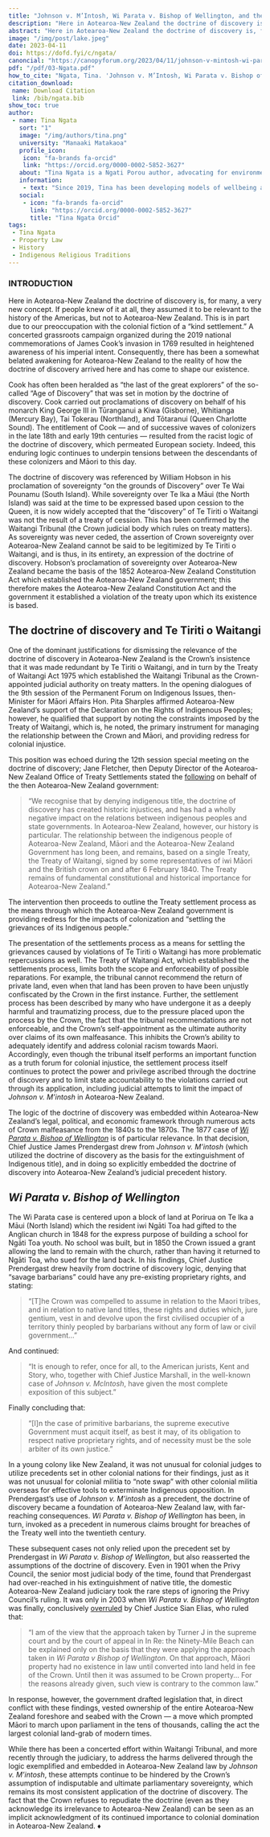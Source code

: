 ```yaml
---
title: "Johnson v. M’Intosh, Wi Parata v. Bishop of Wellington, and the Legacy of the Doctrine of Discovery in Aotearoa-New Zealand"
description: "Here in Aotearoa-New Zealand the doctrine of discovery is, for many, a very new concept. If people knew of it at all, they assumed it to be relevant to the history of the Americas, but not to Aotearoa-New Zealand. This is in part due to our preoccupation with the colonial fiction of a “kind settlement.”"
abstract: "Here in Aotearoa-New Zealand the doctrine of discovery is, for many, a very new concept. If people knew of it at all, they assumed it to be relevant to the history of the Americas, but not to Aotearoa-New Zealand. This is in part due to our preoccupation with the colonial fiction of a “kind settlement.” A concerted grassroots campaign organized during the 2019 national commemorations of James Cook’s invasion in 1769 resulted in heightened awareness of his imperial intent. Consequently, there has been a somewhat belated awakening for Aotearoa-New Zealand to the reality of how the doctrine of discovery arrived here and has come to shape our existence."
image: "/img/post/lake.jpeg"
date: 2023-04-11
doi: https://dofd.fyi/c/ngata/
canoncial: "https://canopyforum.org/2023/04/11/johnson-v-mintosh-wi-parata-v-bishop-of-wellington-and-the-legacy-of-the-doctrine-of-discovery-in-aotearoa-new-zealand/"
pdf: "/pdf/03-Ngata.pdf"
how_to_cite: "Ngata, Tina. 'Johnson v. M’Intosh, Wi Parata v. Bishop of Wellington, and the Legacy of the Doctrine of Discovery in Aotearoa-New Zealand.' (2023)."
citation_download: 
 name: Download Citation
 link: /bib/ngata.bib
show_toc: true
author: 
 - name: Tina Ngata
   sort: "1"
   image: "/img/authors/tina.png"
   university: "Manaaki Matakaoa"
   profile_icon: 
    icon: "fa-brands fa-orcid"
    link: "https://orcid.org/0000-0002-5852-3627"
   about: "Tina Ngata is a Ngati Porou author, advocating for environmental, Indigenous, and human rights. Her background is in holistic approaches to public health, including oranga taiao (environmental wellbeing) and oranga whanau (collective wellbeing)."
   information: 
    - text: "Since 2019, Tina has been developing models of wellbeing and protection, founding the award-winning Manaaki Matakaoa program that uses community-centered, flaxroots oranga services to build a community-based health infrastructure."
   social:
    - icon: "fa-brands fa-orcid"
      link: "https://orcid.org/0000-0002-5852-3627"
      title: "Tina Ngata Orcid"
tags: 
 - Tina Ngata
 - Property Law
 - History
 - Indigenous Religious Traditions
---
```


### INTRODUCTION

Here in Aotearoa-New Zealand the doctrine of discovery is, for many, a very new concept. If people knew of it at all, they assumed it to be relevant to the history of the Americas, but not to Aotearoa-New Zealand. This is in part due to our preoccupation with the colonial fiction of a “kind settlement.” A concerted grassroots campaign organized during the 2019 national commemorations of James Cook’s invasion in 1769 resulted in heightened awareness of his imperial intent. Consequently, there has been a somewhat belated awakening for Aotearoa-New Zealand to the reality of how the doctrine of discovery arrived here and has come to shape our existence.

Cook has often been heralded as “the last of the great explorers” of the so-called “Age of Discovery” that was set in motion by the doctrine of discovery. Cook carried out proclamations of discovery on behalf of his monarch King George III in Tūranganui a Kiwa (Gisborne), Whitianga (Mercury Bay), Tai Tokerau (Northland), and Tōtaranui (Queen Charlotte Sound). The entitlement of Cook — and of successive waves of colonizers in the late 18th and early 19th centuries — resulted from the racist logic of the doctrine of discovery, which permeated European society. Indeed, this enduring logic continues to underpin tensions between the descendants of these colonizers and Māori to this day.

The doctrine of discovery was referenced by William Hobson in his proclamation of sovereignty “on the grounds of Discovery” over Te Wai Pounamu (South Island). While sovereignty over Te Ika a Māui (the North Island) was said at the time to be expressed based upon cession to the Queen, it is now widely accepted that the “discovery” of Te Tiriti o Waitangi was not the result of a treaty of cession. This has been confirmed by the Waitangi Tribunal (the Crown judicial body which rules on treaty matters). As sovereignty was never ceded, the assertion of Crown sovereignty over Aotearoa-New Zealand cannot be said to be legitimized by Te Tiriti o Waitangi, and is thus, in its entirety, an expression of the doctrine of discovery. Hobson’s proclamation of sovereignty over Aotearoa-New Zealand became the basis of the 1852 Aotearoa-New Zealand Constitution Act which established the Aotearoa-New Zealand government; this therefore makes the Aotearoa-New Zealand Constitution Act and the government it established a violation of the treaty upon which its existence is based. 

## The doctrine of discovery and Te Tiriti o Waitangi

One of the dominant justifications for dismissing the relevance of the doctrine of discovery in Aotearoa-New Zealand is the Crown’s insistence that it was made redundant by Te Tiriti o Waitangi, and in turn by the Treaty of Waitangi Act 1975 which established the Waitangi Tribunal as the Crown-appointed judicial authority on treaty matters. In the opening dialogues of the 9th session of the Permanent Forum on Indigenous Issues, then-Minister for Māori Affairs Hon. Pita Sharples affirmed Aotearoa-New Zealand’s support of the Declaration on the Rights of Indigenous Peoples; however, he qualified that support by noting the constraints imposed by the Treaty of Waitangi, which is, he noted, the primary instrument for managing the relationship between the Crown and Māori, and providing redress for colonial injustice. 

This position was echoed during the 12th session special meeting on the doctrine of discovery; Jane Fletcher, then Deputy Director of the Aotearoa-New Zealand Office of Treaty Settlements stated the [following](http://cendoc.docip.org/cgi-bin/library.cgi?a=q&c=cendocdo&q=Jane%20FLETCHER) on behalf of the then Aotearoa-New Zealand government: 

> “We recognise that by denying indigenous title, the doctrine of discovery has created historic injustices, and has had a wholly negative impact on the relations between indigenous peoples and state governments. In Aotearoa-New Zealand, however, our history is particular. The relationship between the indigenous people of Aotearoa-New Zealand, Māori and the Aotearoa-New Zealand Government has long been, and remains, based on a single Treaty, the Treaty of Waitangi, signed by some representatives of iwi Māori and the British crown on and after 6 February 1840. The Treaty remains of fundamental constitutional and historical importance for Aotearoa-New Zealand.”

The intervention then proceeds to outline the Treaty settlement process as the means through which the Aotearoa-New Zealand government is providing redress for the impacts of colonization and “settling the grievances of its Indigenous people.”

The presentation of the settlements process as a means for settling the grievances caused by violations of Te Tiriti o Waitangi has more problematic repercussions as well. The Treaty of Waitangi Act, which established the settlements process, limits both the scope and enforceability of possible reparations. For example, the tribunal cannot recommend the return of private land, even when that land has been proven to have been unjustly confiscated by the Crown in the first instance. Further, the settlement process has been described by many who have undergone it as a deeply harmful and traumatizing process, due to the pressure placed upon the process by the Crown, the fact that the tribunal recommendations are not enforceable, and the Crown’s self-appointment as the ultimate authority over claims of its own malfeasance. This inhibits the Crown’s ability to adequately identify and address colonial racism towards Maori. Accordingly, even though the tribunal itself performs an important function as a truth forum for colonial injustice, the settlement process itself continues to protect the power and privilege ascribed through the doctrine of discovery and to limit state accountability to the violations carried out through its application, including judicial attempts to limit the impact of _Johnson v. M’intosh_ in Aotearoa-New Zealand. 

The logic of the doctrine of discovery was embedded within Aotearoa-New Zealand’s legal, political, and economic framework through numerous acts of Crown malfeasance from the 1840s to the 1870s. The 1877 case of [_Wi Parata v. Bishop of Wellington_](http://www.nzlii.org/cgi-bin/sinodisp/nz/cases/NZJurRp/1877/183.html) is of particular relevance. In that decision, Chief Justice James Prendergast drew from _Johnson v. M’intosh_ (which utilized the doctrine of discovery as the basis for the extinguishment of Indigenous title), and in doing so explicitly embedded the doctrine of discovery into Aotearoa-New Zealand’s judicial precedent history.

## _Wi Parata v. Bishop of Wellington_ 

The Wi Parata case is centered upon a block of land at Porirua on Te Ika a Māui (North Island) which the resident iwi Ngāti Toa had gifted to the Anglican church in 1848 for the express purpose of building a school for Ngāti Toa youth. No school was built, but in 1850 the Crown issued a grant allowing the land to remain with the church, rather than having it returned to Ngāti Toa, who sued for the land back. In his findings, Chief Justice Prendergast drew heavily from doctrine of discovery logic, denying that “savage barbarians” could have any pre-existing proprietary rights, and stating: 

> “\[T\]he Crown was compelled to assume in relation to the Maori tribes, and in relation to native land titles, these rights and duties which, jure gentium, vest in and devolve upon the first civilised occupier of a territory thinly peopled by barbarians without any form of law or civil government…”

And continued: 

> “It is enough to refer, once for all, to the American jurists, Kent and Story, who, together with Chief Justice Marshall, in the well-known case of _Johnson v. McIntosh_, have given the most complete exposition of this subject.”

Finally concluding that:

> “\[I\]n the case of primitive barbarians, the supreme executive Government must acquit itself, as best it may, of its obligation to respect native proprietary rights, and of necessity must be the sole arbiter of its own justice.”

In a young colony like New Zealand, it was not unusual for colonial judges to utilize precedents set in other colonial nations for their findings, just as it was not unusual for colonial militia to “note swap” with other colonial militia overseas for effective tools to exterminate Indigenous opposition. In Prendergast’s use of _Johnson v. M’intosh_ as a precedent, the doctrine of discovery became a foundation of Aotearoa-New Zealand law, with far-reaching consequences. _Wi Parata v. Bishop of Wellington_ has been, in turn, invoked as a precedent in numerous claims brought for breaches of the Treaty well into the twentieth century.

These subsequent cases not only relied upon the precedent set by Prendergast in _Wi Parata v. Bishop of Wellington_, but also reasserted the assumptions of the doctrine of discovery. Even in 1901 when the Privy Council, the senior most judicial body of the time, found that Prendergast had over-reached in his extinguishment of native title, the domestic Aotearoa-New Zealand judiciary took the rare steps of ignoring the Privy Council’s ruling. It was only in 2003 when _Wi Parata v. Bishop of Wellington_ was finally, conclusively [overruled](http://www.nzlii.org/nz/cases/NZCA/2003/117.html) by Chief Justice Sian Elias, who ruled that: 

> “I am of the view that the approach taken by Turner J in the supreme court and by the court of appeal in In Re: the Ninety-Mile Beach can be explained only on the basis that they were applying the approach taken in _Wi Parata v Bishop of Wellington_. On that approach, Māori property had no existence in law until converted into land held in fee of the Crown. Until then it was assumed to be Crown property… For the reasons already given, such view is contrary to the common law.”

In response, however, the government drafted legislation that, in direct conflict with these findings, vested ownership of the entire Aotearoa-New Zealand foreshore and seabed with the Crown — a move which prompted Māori to march upon parliament in the tens of thousands, calling the act the largest colonial land-grab of modern times. 

While there has been a concerted effort within Waitangi Tribunal, and more recently through the judiciary, to address the harms delivered through the logic exemplified and embedded in Aotearoa-New Zealand law by _Johnson v. M’intosh_, these attempts continue to be hindered by the Crown’s assumption of indisputable and ultimate parliamentary sovereignty, which remains its most consistent application of the doctrine of discovery. The fact that the Crown refuses to repudiate the doctrine (even as they acknowledge its irrelevance to Aotearoa-New Zealand) can be seen as an implicit acknowledgment of its continued importance to colonial domination in Aotearoa-New Zealand. ♦
